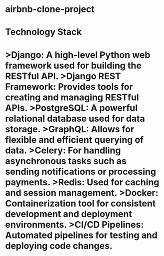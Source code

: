 # airbnb-clone-project

<h1>Technology Stack<h1>
>Django: A high-level Python web framework used for building the RESTful API.
>Django REST Framework: Provides tools for creating and managing RESTful APIs.
>PostgreSQL: A powerful relational database used for data storage.
>GraphQL: Allows for flexible and efficient querying of data.
>Celery: For handling asynchronous tasks such as sending notifications or processing payments.
>Redis: Used for caching and session management.
>Docker: Containerization tool for consistent development and deployment environments.
>CI/CD Pipelines: Automated pipelines for testing and deploying code changes.
